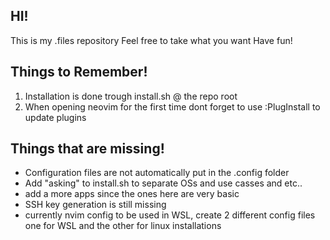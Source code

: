 ## HI!
This is my .files repository
Feel free to take what you want 
Have fun!


## Things to Remember!


1. Installation is done trough install.sh @ the repo root </li>
2. When opening neovim for the first time dont forget to use :PlugInstall to update plugins</li>



## Things that are missing!

- Configuration files are not automatically put in the .config folder
- Add "asking" to install.sh to separate OSs and use casses and etc..
- add a more apps since the ones here are very basic
- SSH key generation is still missing
- currently nvim config to be used in WSL, create 2 different config files one for WSL and the other for linux installations

